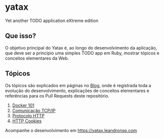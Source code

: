 # yatax
Yet another TODO application eXtreme edition

## Que isso?
O objetivo principal do Yatax é, ao longo do desenvolvimento da aplicação, que deve ser a princípio uma simples TODO app em Ruby, mostrar tópicos e conceitos elementares da Web.

## Tópicos
Os tópicos são explicados em páginas no [Blog](https://yatax.leandronsp.com/), onde é registrada toda a evolução do desenvolvimento, explicações de conceitos elementares e referências para os Pull Requests deste repositório.

1. [Docker 101](https://yatax.leandronsp.com/docker-101)
2. [Comunicação TCP/IP](https://yatax.leandronsp.com/comunicacao-tcp-ip)
3. [Protocolo HTTP](https://yatax.leandronsp.com/protocolo-http)
4. [HTTP Cookies](https://yatax.leandronsp.com/http-headers-and-cookies)

Acompanhe o desenvolvimento em https://yatax.leandronsp.com
